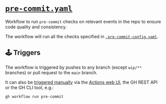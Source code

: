 # [`pre-commit.yaml`]

Workflow to run `pre-commit` checks on relevant events in the repo to ensure
code quality and consistency.

The workflow will run all the checks specified in [`.pre-commit-config.yaml`].

## 🕹️ Triggers

The workflow is triggered by pushes to any branch (except `wip/**` branches) or
pull request to the `main` branch.

It can also be [triggered manually] via the [Actions web UI], the GH REST API
or the GH CLI tool, e.g.:

```sh
gh workflow run pre-commit
```

[Actions web UI]: https://github.com/jjmaestro/bzldocker/actions/workflows/build-docker-images.yaml
[`pre-commit.yaml`]: pre-commit.yaml
[`.pre-commit-config.yaml`]: ../../.pre-commit-config.yaml
[triggered manually]: https://docs.github.com/en/actions/writing-workflows/choosing-when-your-workflow-runs/events-that-trigger-workflows#workflow_dispatch
